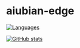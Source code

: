 # aiubian-edge

[![Languages](https://github-readme-stats.vercel.app/api/top-langs/?username=aiubian-edge&layout=compact)](https://github.com/aiubian-edge)

[![GitHub stats](https://github-readme-stats.vercel.app/api?username=aiubian-edge&count_private=true&show_icons=true&theme=tokyonight&hide=contribs,prs)](https://github.com/aiubian-edge)
